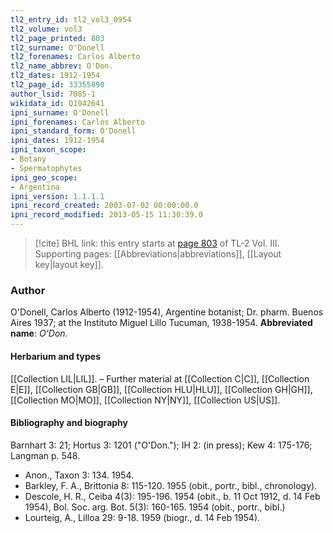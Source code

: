 ```yaml
---
tl2_entry_id: tl2_vol3_0954
tl2_volume: vol3
tl2_page_printed: 803
tl2_surname: O'Donell
tl2_forenames: Carlos Alberto
tl2_name_abbrev: O'Don.
tl2_dates: 1912-1954
tl2_page_id: 33355890
author_lsid: 7085-1
wikidata_id: Q1042641
ipni_surname: O'Donell
ipni_forenames: Carlos Alberto
ipni_standard_form: O'Donell
ipni_dates: 1912-1954
ipni_taxon_scope: 
- Botany
- Spermatophytes
ipni_geo_scope: 
- Argentina
ipni_version: 1.1.1.1
ipni_record_created: 2003-07-02 00:00:00.0
ipni_record_modified: 2013-05-15 11:30:39.0
---
```



> [!cite] BHL link: this entry starts at [page 803](https://www.biodiversitylibrary.org/page/33355890) of TL-2 Vol. III.
> Supporting pages: [[Abbreviations|abbreviations]], [[Layout key|layout key]].

### Author

O'Donell, Carlos Alberto (1912-1954), Argentine botanist; Dr. pharm. Buenos Aires 1937; at the Instituto Miguel Lillo Tucuman, 1938-1954. 
**Abbreviated name**: *O'Don.*

#### Herbarium and types

[[Collection LIL|LIL]]. – Further material at [[Collection C|C]], [[Collection E|E]], [[Collection GB|GB]], [[Collection HLU|HLU]], [[Collection GH|GH]], [[Collection MO|MO]], [[Collection NY|NY]], [[Collection US|US]].

#### Bibliography and biography

Barnhart 3: 21; Hortus 3: 1201 ("O'Don."); IH 2: (in press); Kew 4: 175-176; Langman p. 548.
- Anon., Taxon 3: 134. 1954.
- Barkley, F. A., Brittonia 8: 115-120. 1955 (obit., portr., bibl., chronology).
- Descole, H. R., Ceiba 4(3): 195-196. 1954 (obit., b. 11 Oct 1912, d. 14 Feb 1954), Bol. Soc. arg. Bot. 5(3): 160-165. 1954 (obit., portr., bibl.)
- Lourteig, A., Lilloa 29: 9-18. 1959 (biogr., d. 14 Feb 1954).

